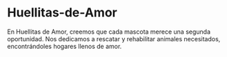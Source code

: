 # Huellitas-de-Amor
En Huellitas de Amor, creemos que cada mascota merece una segunda oportunidad. Nos dedicamos a rescatar y rehabilitar animales necesitados, encontrándoles hogares llenos de amor. 
